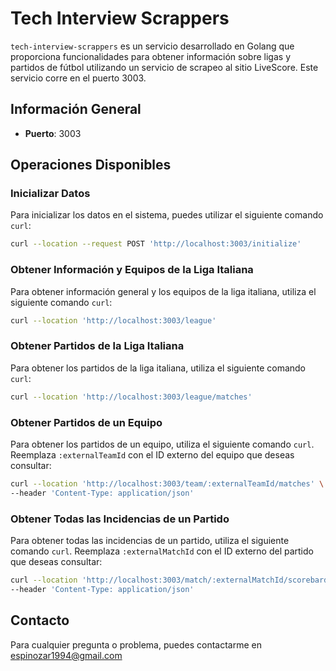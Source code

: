 # Tech Interview Scrappers

`tech-interview-scrappers` es un servicio desarrollado en Golang que proporciona funcionalidades para obtener información sobre ligas y partidos de fútbol utilizando un servicio de scrapeo al sitio LiveScore. Este servicio corre en el puerto 3003.

## Información General

- **Puerto**: 3003

## Operaciones Disponibles

### Inicializar Datos

Para inicializar los datos en el sistema, puedes utilizar el siguiente comando `curl`:

```bash
curl --location --request POST 'http://localhost:3003/initialize'
```

### Obtener Información y Equipos de la Liga Italiana

Para obtener información general y los equipos de la liga italiana, utiliza el siguiente comando `curl`:

```bash
curl --location 'http://localhost:3003/league'
```

### Obtener Partidos de la Liga Italiana

Para obtener los partidos de la liga italiana, utiliza el siguiente comando `curl`:

```bash
curl --location 'http://localhost:3003/league/matches'
```

### Obtener Partidos de un Equipo

Para obtener los partidos de un equipo, utiliza el siguiente comando `curl`. Reemplaza `:externalTeamId` con el ID externo del equipo que deseas consultar:

```bash
curl --location 'http://localhost:3003/team/:externalTeamId/matches' \
--header 'Content-Type: application/json'
```

### Obtener Todas las Incidencias de un Partido

Para obtener todas las incidencias de un partido, utiliza el siguiente comando `curl`. Reemplaza `:externalMatchId` con el ID externo del partido que deseas consultar:

```bash
curl --location 'http://localhost:3003/match/:externalMatchId/scorebard' \
--header 'Content-Type: application/json'
```

## Contacto

Para cualquier pregunta o problema, puedes contactarme en espinozar1994@gmail.com
